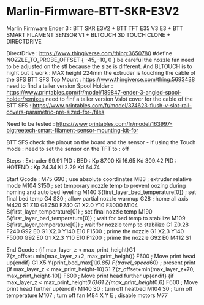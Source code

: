 # Marlin-Firmware-BTT-SKR-E3V2
Marlin Firmware Ender 3 :  BTT SKR E3V2 + BTT TFT E35 V3 E3 + BTT SMART FILAMENT SENSOR V1 + BLTOUCH 3D TOUCH CLONE + DIRECTDRIVE

DirectDrive : https://www.thingiverse.com/thing:3650780 #define NOZZLE_TO_PROBE_OFFSET { -45, -10, 0 } be careful the nozzle fan need to be adjusted on the stl because the size is different. And BLTOUCH is to hight but it work : MAX height 224mm the extruder is touching the cable of the SFS
BTT SFS Top Mount : https://www.thingiverse.com/thing:5693438 need to find a taller version
Spool Holder : https://www.printables.com/fr/model/189847-ender-3-angled-spool-holder/remixes need to finf a taller version
Vslot cover for the cable of the BTT SFS : https://www.printables.com/fr/model/374623-flush-v-slot-rail-covers-parametric-pre-sized-for-/files

Need to be tested  : https://www.printables.com/fr/model/163997-bigtreetech-smart-filament-sensor-mounting-kit-for

BTT SFS check the pinout on the board and the sensor - if using the Touch mode : need to set the sensor on the TFT to : off

Steps : Extruder 99.91
PID : BED : Kp 87.00 Ki 16.65 Kd 309.42
PID : HOTEND : Kp 24.34 Ki 2.29 Kd 64.74

Start Gcode : 
M75
G90 ; use absolute coordinates
M83 ; extruder relative mode
M104 S150 ; set temporary nozzle temp to prevent oozing during homing and auto bed leveling
M140 S{first_layer_bed_temperature[0]} ; set final bed temp
G4 S30 ; allow partial nozzle warmup
G28 ; home all axis
M420 S1 Z10
G1 Z50 F240
G1 X2.0 Y10 F3000
M104 S{first_layer_temperature[0]} ; set final nozzle temp
M190 S{first_layer_bed_temperature[0]} ; wait for bed temp to stabilize
M109 S{first_layer_temperature[0]} ; wait for nozzle temp to stabilize
G1 Z0.28 F240
G92 E0
G1 X2.0 Y140 E10 F1500 ; prime the nozzle
G1 X2.3 Y140 F5000
G92 E0
G1 X2.3 Y10 E10 F1200 ; prime the nozzle
G92 E0
M412 S1

End Gcode :
{if max_layer_z < max_print_height}G1 Z{z_offset+min(max_layer_z+2, max_print_height)} F600 ; Move print head up{endif}
G1 X5 Y{print_bed_max[1]*0.85} F{travel_speed*60} ; present print
{if max_layer_z < max_print_height-10}G1 Z{z_offset+min(max_layer_z+70, max_print_height-10)} F600 ; Move print head further up{endif}
{if max_layer_z < max_print_height*0.6}G1 Z{max_print_height*0.6} F600 ; Move print head further up{endif}
M140 S0 ; turn off heatbed
M104 S0 ; turn off temperature
M107 ; turn off fan
M84 X Y E ; disable motors
M77
